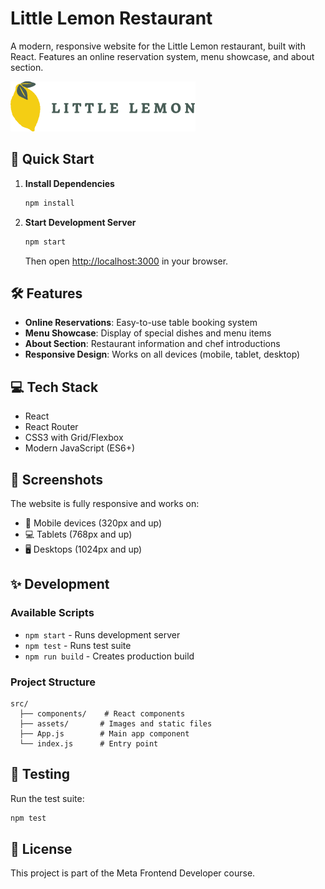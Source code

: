 # Little Lemon Restaurant

A modern, responsive website for the Little Lemon restaurant, built with React. Features an online reservation system, menu showcase, and about section.

![Little Lemon Restaurant](src/assets/Logo.svg)

## 🚀 Quick Start

1. **Install Dependencies**

   ```bash
   npm install
   ```

2. **Start Development Server**
   ```bash
   npm start
   ```
   Then open [http://localhost:3000](http://localhost:3000) in your browser.

## 🛠️ Features

- **Online Reservations**: Easy-to-use table booking system
- **Menu Showcase**: Display of special dishes and menu items
- **About Section**: Restaurant information and chef introductions
- **Responsive Design**: Works on all devices (mobile, tablet, desktop)

## 💻 Tech Stack

- React
- React Router
- CSS3 with Grid/Flexbox
- Modern JavaScript (ES6+)

## 📱 Screenshots

The website is fully responsive and works on:

- 📱 Mobile devices (320px and up)
- 💻 Tablets (768px and up)
- 🖥️ Desktops (1024px and up)

## ✨ Development

### Available Scripts

- `npm start` - Runs development server
- `npm test` - Runs test suite
- `npm run build` - Creates production build

### Project Structure

```
src/
  ├── components/    # React components
  ├── assets/       # Images and static files
  ├── App.js        # Main app component
  └── index.js      # Entry point
```

## 🧪 Testing

Run the test suite:

```bash
npm test
```

## 📝 License

This project is part of the Meta Frontend Developer course.
